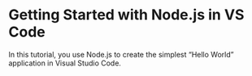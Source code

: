 # Getting Started with Node.js in VS Code

In this tutorial, you use Node.js to create the simplest “Hello World” application in Visual Studio Code.
